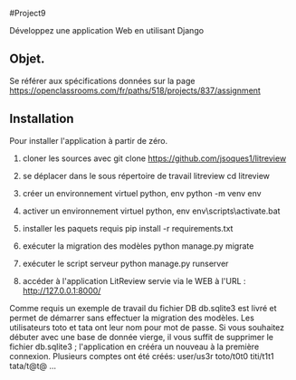 #Project9

Développez une application Web en utilisant Django

## Objet.  
Se référer aux spécifications données sur la page https://openclassrooms.com/fr/paths/518/projects/837/assignment

## Installation

Pour installer l'application à partir de zéro.

1. cloner les sources avec 
    git clone https://github.com/jsoques1/litreview

2. se déplacer dans le sous répertoire de travail litreview
    cd litreview

3. créer un environnement virtuel python, env
    python -m venv env

4. activer un environnement virtuel python, env
    env\scripts\activate.bat

5. installer les paquets requis
    pip install -r requirements.txt

6. exécuter la migration des modèles 
    python manage.py migrate

7. exécuter le script serveur 
    python manage.py runserver

8. accéder à l'application LitReview servie via le WEB à l'URL :
    http://127.0.0.1:8000/


Comme requis un exemple de travail du fichier DB db.sqlite3 est livré et permet de démarrer sans effectuer la migration des modèles. Les utilisateurs toto et tata ont leur nom pour mot de passe. Si vous souhaitez débuter avec une base de donnée vierge, il vous suffit de supprimer le fichier db.sqlite3 ; l'application en crééra un nouveau à la première connexion.
Plusieurs comptes ont été créés:
user/us3r
toto/t0t0
titi/t1t1
tata/t@t@
...
